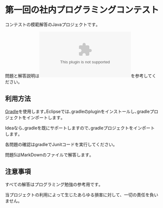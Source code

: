 # 第一回の社内プログラミングコンテスト
コンテストの模範解答のJavaプロジェクトです｡

問題と解答説明は![コンテストまとめ](summary.pptx)を参考してください｡

## 利用方法
[Gradle](http://www.gradle.org)を使用します｡Eclipseでは､gradleのpluginをインストールし､gradleプロジェクトをインポートします｡

Ideaなら､gradleを既にサポートしますので､gradleプロジェクトをインポートします｡

各問題の確認はgradleでJunitコードを実行してください｡

問題5はMarkDownのファイルで解答します｡

## 注意事項
すべての解答はプログラミング勉強の参考用です｡

当プロジェクトの利用によって生じたあらゆる損害に対して、一切の責任を負いません。

